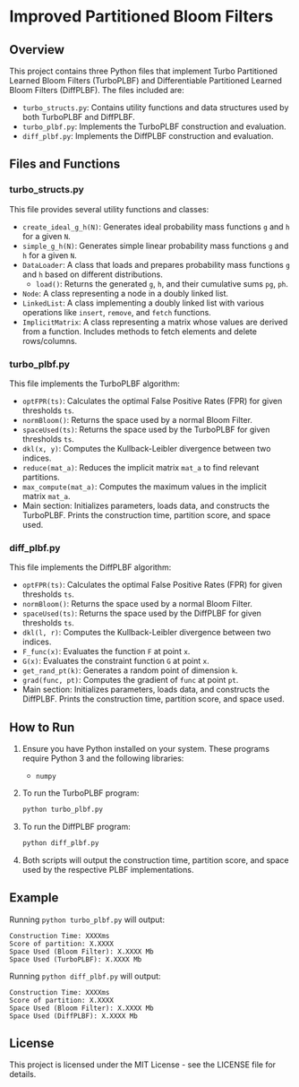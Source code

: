 # Improved Partitioned Bloom Filters

## Overview

This project contains three Python files that implement Turbo Partitioned Learned Bloom Filters (TurboPLBF) and Differentiable Partitioned Learned Bloom Filters (DiffPLBF). The files included are:

- `turbo_structs.py`: Contains utility functions and data structures used by both TurboPLBF and DiffPLBF.
- `turbo_plbf.py`: Implements the TurboPLBF construction and evaluation.
- `diff_plbf.py`: Implements the DiffPLBF construction and evaluation.

## Files and Functions

### turbo_structs.py

This file provides several utility functions and classes:

- `create_ideal_g_h(N)`: Generates ideal probability mass functions `g` and `h` for a given `N`.
- `simple_g_h(N)`: Generates simple linear probability mass functions `g` and `h` for a given `N`.
- `DataLoader`: A class that loads and prepares probability mass functions `g` and `h` based on different distributions.
  - `load()`: Returns the generated `g`, `h`, and their cumulative sums `pg`, `ph`.
- `Node`: A class representing a node in a doubly linked list.
- `LinkedList`: A class implementing a doubly linked list with various operations like `insert`, `remove`, and `fetch` functions.
- `ImplicitMatrix`: A class representing a matrix whose values are derived from a function. Includes methods to fetch elements and delete rows/columns.

### turbo_plbf.py

This file implements the TurboPLBF algorithm:

- `optFPR(ts)`: Calculates the optimal False Positive Rates (FPR) for given thresholds `ts`.
- `normBloom()`: Returns the space used by a normal Bloom Filter.
- `spaceUsed(ts)`: Returns the space used by the TurboPLBF for given thresholds `ts`.
- `dkl(x, y)`: Computes the Kullback-Leibler divergence between two indices.
- `reduce(mat_a)`: Reduces the implicit matrix `mat_a` to find relevant partitions.
- `max_compute(mat_a)`: Computes the maximum values in the implicit matrix `mat_a`.
- Main section: Initializes parameters, loads data, and constructs the TurboPLBF. Prints the construction time, partition score, and space used.

### diff_plbf.py

This file implements the DiffPLBF algorithm:

- `optFPR(ts)`: Calculates the optimal False Positive Rates (FPR) for given thresholds `ts`.
- `normBloom()`: Returns the space used by a normal Bloom Filter.
- `spaceUsed(ts)`: Returns the space used by the DiffPLBF for given thresholds `ts`.
- `dkl(l, r)`: Computes the Kullback-Leibler divergence between two indices.
- `F_func(x)`: Evaluates the function `F` at point `x`.
- `G(x)`: Evaluates the constraint function `G` at point `x`.
- `get_rand_pt(k)`: Generates a random point of dimension `k`.
- `grad(func, pt)`: Computes the gradient of `func` at point `pt`.
- Main section: Initializes parameters, loads data, and constructs the DiffPLBF. Prints the construction time, partition score, and space used.

## How to Run

1. Ensure you have Python installed on your system. These programs require Python 3 and the following libraries:
   - `numpy`

2. To run the TurboPLBF program:
   ```sh
   python turbo_plbf.py
   ```

3. To run the DiffPLBF program:
   ```sh
   python diff_plbf.py
   ```

4. Both scripts will output the construction time, partition score, and space used by the respective PLBF implementations.

## Example

Running `python turbo_plbf.py` will output:
```
Construction Time: XXXXms
Score of partition: X.XXXX
Space Used (Bloom Filter): X.XXXX Mb
Space Used (TurboPLBF): X.XXXX Mb
```

Running `python diff_plbf.py` will output:
```
Construction Time: XXXXms
Score of partition: X.XXXX
Space Used (Bloom Filter): X.XXXX Mb
Space Used (DiffPLBF): X.XXXX Mb
```

## License

This project is licensed under the MIT License - see the LICENSE file for details.
